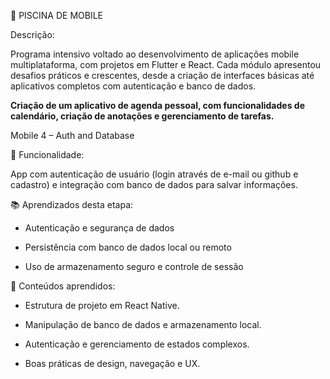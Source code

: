 📱 PISCINA DE MOBILE

Descrição:

Programa intensivo voltado ao desenvolvimento de aplicações mobile multiplataforma, com projetos em Flutter e React.
Cada módulo apresentou desafios práticos e crescentes, desde a criação de interfaces básicas até aplicativos completos com autenticação e banco de dados.

**Criação de um aplicativo de agenda pessoal, com funcionalidades de calendário, criação de anotações e gerenciamento de tarefas.**

Mobile 4 – Auth and Database

🧩 Funcionalidade:

App com autenticação de usuário (login através de e-mail ou github e cadastro) e integração com banco de dados para salvar informações.

📚 Aprendizados desta etapa:

- Autenticação e segurança de dados

- Persistência com banco de dados local ou remoto

- Uso de armazenamento seguro e controle de sessão

🧠 Conteúdos aprendidos:

- Estrutura de projeto em React Native.

- Manipulação de banco de dados e armazenamento local.

- Autenticação e gerenciamento de estados complexos.

- Boas práticas de design, navegação e UX.
